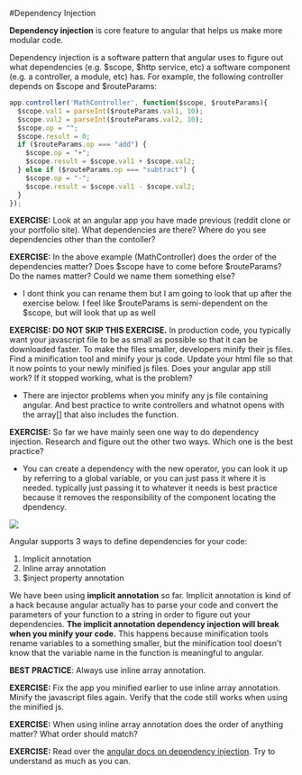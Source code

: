 #Dependency Injection

**Dependency injection** is core feature to angular that helps us make more modular code.

Dependency injection is a software pattern that angular uses to figure out what dependencies (e.g. $scope, $http service, etc) a software component (e.g. a controller, a module, etc) has.  For example, the following controller depends on $scope and $routeParams:

```js
app.controller('MathController', function($scope, $routeParams){
  $scope.val1 = parseInt($routeParams.val1, 10);
  $scope.val2 = parseInt($routeParams.val2, 10);
  $scope.op = "";
  $scope.result = 0;
  if ($routeParams.op === "add") {
    $scope.op = "+";
    $scope.result = $scope.val1 + $scope.val2;
  } else if ($routeParams.op === "subtract") {
    $scope.op = "-";
    $scope.result = $scope.val1 - $scope.val2;
  }
});
```

**EXERCISE:** Look at an angular app you have made previous (reddit clone or your portfolio site).  What dependencies are there?  Where do you see dependencies other than the contoller?

**EXERCISE:**  In the above example (MathController) does the order of the dependencies matter?  Does $scope have to come before $routeParams?  Do the names matter?  Could we name them something else?
- I dont think you can rename them but I am going to look that up after the exercise below. I feel like $routeParams is semi-dependent on the $scope, but will look that up as well

**EXERCISE: DO NOT SKIP THIS EXERCISE.**  In production code, you typically want your javascript file to be as small as possible so that it can be downloaded faster.  To make the files smaller, developers minify their js files.  Find a minification tool and minify your js code.  Update your html file so that it now points to your newly minified js files.  Does your angular app still work?  If it stopped working, what is the problem?
- There are injector problems when you minify any js file containing angular. And best practice to write controllers and whatnot opens with the array[] that also includes the function.

**EXERCISE:** So far we have mainly seen one way to do dependency injection.  Research and figure out the other two ways.  Which one is the best practice?
- You can create a dependency with the new operator, you can look it up by referring to a global variable, or you can just pass it where it is needed. typically just passing it to whatever it needs is best practice because it removes the responsibility of the component locating the dpendency.

![](http://html5hub.com/wp-content/uploads/2013/11/superA.png)

Angular supports 3 ways to define dependencies for your code:

1.  Implicit annotation
2.  Inline array annotation
3.  $inject property annotation

We have been using __implicit annotation__ so far.  Implicit annotation is kind of a hack because angular actually has to parse your code and convert the parameters of your function to a string in order to figure out your dependencies.  __The implicit annotation dependency injection will break when you minify your code.__   This happens because minification tools rename variables to a something smaller, but the minification tool doesn't know that the variable name in the function is meaningful to angular.

__BEST PRACTICE__: Always use inline array annotation.

**EXERCISE:** Fix the app you minified earlier to use inline array annotation.  Minify the javascript files again.  Verify that the code still works when using the minified js.

**EXERCISE:** When using inline array annotation does the order of anything matter?  What order should match?

**EXERCISE:** Read over the [angular docs on dependency injection](https://docs.angularjs.org/guide/di).  Try to understand as much as you can.
